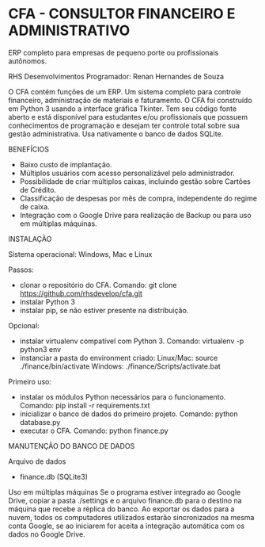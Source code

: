 # CFA - CONSULTOR FINANCEIRO E ADMINISTRATIVO
ERP completo para empresas de pequeno porte ou profissionais autônomos.

RHS Desenvolvimentos
Programador: Renan Hernandes de Souza

O CFA contém funções de um ERP. Um sistema completo para controle financeiro, administração de materiais e faturamento.
O CFA foi construído em Python 3 usando a interface gráfica Tkinter. Tem seu código fonte aberto e está disponível para estudantes e/ou profissionais que possuem conhecimentos de programação e desejam ter controle total sobre sua gestão administrativa. Usa nativamente o banco de dados SQLite.


BENEFÍCIOS
- Baixo custo de implantação.
- Múltiplos usuários com acesso personalizável pelo administrador.
- Possibilidade de criar múltiplos caixas, incluindo gestão sobre Cartões de Crédito.
- Classificação de despesas por mês de compra, independente do regime de caixa.
- Integração com o Google Drive para realização de Backup ou para uso em múltiplas máquinas.


INSTALAÇÃO

Sistema operacional:
Windows, Mac e Linux

Passos:
- clonar o repositório do CFA. Comando: git clone https://github.com/rhsdevelop/cfa.git
- instalar Python 3
- instalar pip, se não estiver presente na distribuição.

Opcional:
- instalar virtualenv compatível com Python 3. Comando: virtualenv -p python3 env
- instanciar a pasta do environment criado:
Linux/Mac: source ./finance/bin/activate
Windows: ./finance/Scripts/activate.bat

Primeiro uso:
- instalar os módulos Python necessários para o funcionamento. Comando: pip install -r requirements.txt
- inicializar o banco de dados do primeiro projeto. Comando: python database.py
- executar o CFA. Comando: python finance.py


MANUTENÇÃO DO BANCO DE DADOS

Arquivo de dados
- finance.db (SQLite3)

Uso em múltiplas máquinas
Se o programa estiver integrado ao Google Drive, copiar a pasta ./settings e o arquivo finance.db para o destino na máquina que recebe a réplica do banco.
Ao exportar os dados para a nuvem, todos os computadores utilizados estarão sincronizados na mesma conta Google, se ao iniciarem for aceita a integração automática com os dados no Google Drive.